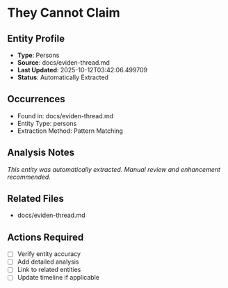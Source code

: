 # They Cannot Claim

## Entity Profile
- **Type**: Persons
- **Source**: docs/eviden-thread.md
- **Last Updated**: 2025-10-12T03:42:06.499709
- **Status**: Automatically Extracted

## Occurrences
- Found in: docs/eviden-thread.md
- Entity Type: persons
- Extraction Method: Pattern Matching

## Analysis Notes
*This entity was automatically extracted. Manual review and enhancement recommended.*

## Related Files
- docs/eviden-thread.md

## Actions Required
- [ ] Verify entity accuracy
- [ ] Add detailed analysis
- [ ] Link to related entities
- [ ] Update timeline if applicable
